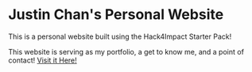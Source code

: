 # Justin Chan's Personal Website
This is a personal website built using the Hack4Impact Starter Pack!

This website is serving as my portfolio, a get to know me, and a point of contact!
[Visit it Here!](https://justinch4n.github.io)